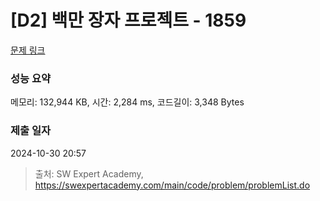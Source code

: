 # [D2] 백만 장자 프로젝트 - 1859 

[문제 링크](https://swexpertacademy.com/main/code/problem/problemDetail.do?contestProbId=AV5LrsUaDxcDFAXc) 

### 성능 요약

메모리: 132,944 KB, 시간: 2,284 ms, 코드길이: 3,348 Bytes

### 제출 일자

2024-10-30 20:57



> 출처: SW Expert Academy, https://swexpertacademy.com/main/code/problem/problemList.do